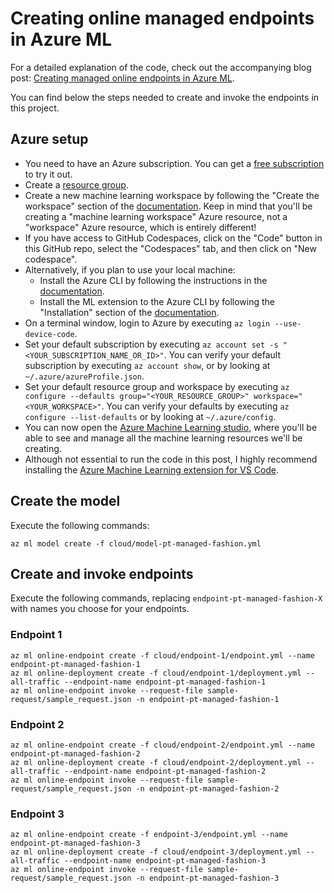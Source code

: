 # Creating online managed endpoints in Azure ML

For a detailed explanation of the code, check out the accompanying blog post: [Creating managed online endpoints in Azure ML](https://bea.stollnitz.com/blog/managed-endpoint/).

You can find below the steps needed to create and invoke the endpoints in this project.


## Azure setup

* You need to have an Azure subscription. You can get a [free subscription](https://azure.microsoft.com/en-us/free?WT.mc_id=aiml-31508-bstollnitz) to try it out.
* Create a [resource group](https://docs.microsoft.com/en-us/azure/azure-resource-manager/management/manage-resource-groups-portal?WT.mc_id=aiml-31508-bstollnitz).
* Create a new machine learning workspace by following the "Create the workspace" section of the [documentation](https://docs.microsoft.com/en-us/azure/machine-learning/quickstart-create-resources?WT.mc_id=aiml-31508-bstollnitz). Keep in mind that you'll be creating a "machine learning workspace" Azure resource, not a "workspace" Azure resource, which is entirely different!
* If you have access to GitHub Codespaces, click on the "Code" button in this GitHub repo, select the "Codespaces" tab, and then click on "New codespace". 
* Alternatively, if you plan to use your local machine:
  * Install the Azure CLI by following the instructions in the [documentation](https://docs.microsoft.com/en-us/cli/azure/install-azure-cli?WT.mc_id=aiml-31508-bstollnitz).
  * Install the ML extension to the Azure CLI by following the "Installation" section of the [documentation](https://docs.microsoft.com/en-us/azure/machine-learning/how-to-configure-cli?WT.mc_id=aiml-31508-bstollnitz).
* On a terminal window, login to Azure by executing `az login --use-device-code`. 
* Set your default subscription by executing `az account set -s "<YOUR_SUBSCRIPTION_NAME_OR_ID>"`. You can verify your default subscription by executing `az account show`, or by looking at `~/.azure/azureProfile.json`.
* Set your default resource group and workspace by executing `az configure --defaults group="<YOUR_RESOURCE_GROUP>" workspace="<YOUR_WORKSPACE>"`. You can verify your defaults by executing `az configure --list-defaults` or by looking at `~/.azure/config`.
* You can now open the [Azure Machine Learning studio](https://ml.azure.com/?WT.mc_id=aiml-31508-bstollnitz), where you'll be able to see and manage all the machine learning resources we'll be creating.
* Although not essential to run the code in this post, I highly recommend installing the [Azure Machine Learning extension for VS Code](https://marketplace.visualstudio.com/items?itemName=ms-toolsai.vscode-ai).


## Create the model

Execute the following commands:

```
az ml model create -f cloud/model-pt-managed-fashion.yml
```


## Create and invoke endpoints

Execute the following commands, replacing `endpoint-pt-managed-fashion-X` with names you choose for your endpoints.


### Endpoint 1

```
az ml online-endpoint create -f cloud/endpoint-1/endpoint.yml --name endpoint-pt-managed-fashion-1
az ml online-deployment create -f cloud/endpoint-1/deployment.yml --all-traffic --endpoint-name endpoint-pt-managed-fashion-1
az ml online-endpoint invoke --request-file sample-request/sample_request.json -n endpoint-pt-managed-fashion-1
```


### Endpoint 2

```
az ml online-endpoint create -f cloud/endpoint-2/endpoint.yml --name endpoint-pt-managed-fashion-2
az ml online-deployment create -f cloud/endpoint-2/deployment.yml --all-traffic --endpoint-name endpoint-pt-managed-fashion-2
az ml online-endpoint invoke --request-file sample-request/sample_request.json -n endpoint-pt-managed-fashion-2
```


### Endpoint 3

```
az ml online-endpoint create -f endpoint-3/endpoint.yml --name endpoint-pt-managed-fashion-3
az ml online-deployment create -f cloud/endpoint-3/deployment.yml --all-traffic --endpoint-name endpoint-pt-managed-fashion-3
az ml online-endpoint invoke --request-file sample-request/sample_request.json -n endpoint-pt-managed-fashion-3
```
